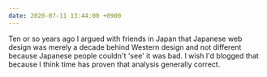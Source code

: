 ```yaml
---
date: 2020-07-11 13:44:00 +0900
---
```


Ten or so years ago I argued with friends in Japan that Japanese web design was merely a decade behind Western design and not different because Japanese people couldn't 'see' it was bad. I wish I'd blogged that because I think time has proven that analysis generally correct.
